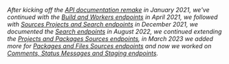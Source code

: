 _After kicking off the [API documentation remake](/2021/01/26/api-documentation-remake/) in January 2021, we've continued with the [Build and Workers endpoints](/2021/04/12/api-docs-workers-and-build/) in April 2021, we followed with [Sources Projects and Search endpoints](/2021/12/09/api-docs-sources-and-search/) in December 2021, we documented the [Search endpoints](/2022/08/29/api-docs-search/) in August 2022, we continued extending the [Projects and Packages Sources endpoints](/2022/10/10/more-api-docs-sources), in March 2023 we added more for [Packages and Files Sources endpoints](/2023/03/21/continuing-api-docs-sources) and now we worked on [Comments, Status Messages and Staging endpoints](/2023/05/02/api-docs-comments-status-staging)._
